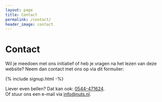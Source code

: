 ```yaml
---
layout: page
title: Contact
permalink: /contact/
header_image: contact
---
```


# Contact

Wil je meedoen met ons initiatief of heb je vragen na het lezen van deze website? Neem dan contact met ons op via dit formulier:

{% include signup.html -%}

Liever even bellen? Dat kan ook: [0544-471624](tel:0544-471624).    
Of stuur ons een e-mail via [info@nuts.nl](mailto:info@nuts.nl).
